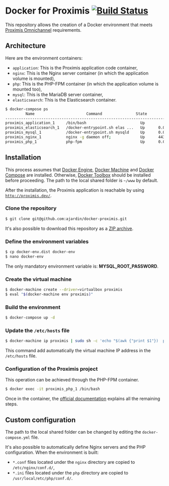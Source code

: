 # Docker for Proximis [![Build Status](https://travis-ci.org/ajardin/docker-proximis.svg?branch=master)](https://travis-ci.org/ajardin/docker-proximis)
This repository allows the creation of a Docker environment that meets
[Proximis Omnichannel](http://www.proximis.com/solution/proximis-omnichannel/) requirements.

## Architecture
Here are the environment containers:

* `application`: This is the Proximis application code container,
* `nginx`: This is the Nginx server container (in which the application volume is mounted),
* `php`: This is the PHP-FPM container (in which the application volume is mounted too),
* `mysql`: This is the MariaDB server container,
* `elasticsearch`: This is the Elasticsearch container.

```bash
$ docker-compose ps
         Name                       Command               State                       Ports
----------------------------------------------------------------------------------------------------------------
proximis_application_1     /bin/bash                        Up
proximis_elasticsearch_1   /docker-entrypoint.sh elas ...   Up      0.0.0.0:9200->9200/tcp, 0.0.0.0:9300->9300/tcp
proximis_mysql_1           /docker-entrypoint.sh mysqld     Up      0.0.0.0:3306->3306/tcp
proximis_nginx_1           nginx -g daemon off;             Up      443/tcp, 0.0.0.0:80->80/tcp
proximis_php_1             php-fpm                          Up      0.0.0.0:9000->9000/tcp
```

## Installation
This process assumes that [Docker Engine](https://www.docker.com/docker-engine),
[Docker Machine](https://docs.docker.com/machine/) and [Docker Compose](https://docs.docker.com/compose/) are installed.
Otherwise, [Docker Toolbox](https://www.docker.com/toolbox) should be installed before proceeding.
The path to the local shared folder is `~/www` by default.

After the installation, the Proximis application is reachable by using [`http://proximis.dev/`](http://proximis.dev/).

### Clone the repository
```bash
$ git clone git@github.com:ajardin/docker-proximis.git
```
It's also possible to download this repository as a
[ZIP archive](https://github.com/ajardin/docker-proximis/archive/master.zip).

### Define the environment variables
```bash
$ cp docker-env.dist docker-env
$ nano docker-env
```
The only mandatory environment variable is: __MYSQL_ROOT_PASSWORD__.

### Create the virtual machine
```bash
$ docker-machine create --driver=virtualbox proximis
$ eval "$(docker-machine env proximis)"
```

### Build the environment
```bash
$ docker-compose up -d
```

### Update the `/etc/hosts` file
```bash
$ docker-machine ip proximis | sudo sh -c 'echo "$(awk {"print $1"})  proximis.dev" >> /etc/hosts'
```
This command add automatically the virtual machine IP address in the `/etc/hosts` file.

### Configuration of the Proximis project
This operation can be achieved through the PHP-FPM container.
```bash
$ docker exec -it proximis_php_1 /bin/bash
```
Once in the container, the [official documentation](http://doc.change-commerce.com/) explains all the remaining steps.

## Custom configuration
The path to the local shared folder can be changed by editing the `docker-compose.yml` file.

It's also possible to automatically define Nginx servers and the PHP configuration. When the environment is built:

* `*.conf` files located under the `nginx` directory are copied to `/etc/nginx/conf.d/`,
* `*.ini` files located under the `php` directory are copied to `/usr/local/etc/php/conf.d/`.
